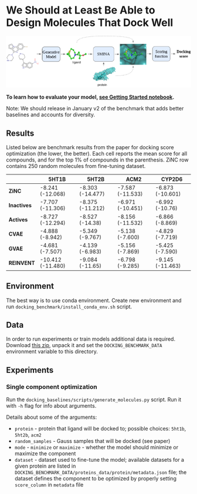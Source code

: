 # We Should at Least Be Able to Design Molecules That Dock Well

![Docking Benchmark Flow](images/docking_benchmark_flow.png?raw=true)

**To learn how to evaluate your model, [see Getting Started notebook](notebooks/getting-started.ipynb).**

Note: We should release in January v2 of the benchmark that adds better baselines and accounts for diversity.

## Results

Listed below are benchmark results from the paper for docking score optimization (the lower, the better). Each cell reports the mean score for all compounds, and for the top 1% of compounds in the parenthesis. ZiNC row contains 250 random molecules from fine-tuning dataset.

|               | 5HT1B             | 5HT2B            | ACM2             | CYP2D6           |
|---------------|-------------------|------------------|------------------|------------------|
| **ZiNC**      | -8.241 (-12.068)  | -8.303 (-14.477) | -7.587 (-11.533) | -6.873 (-10.601) |
| **Inactives** | -7.707 (-11.306)  | -8.375 (-11.212) | -6.971 (-10.451) | -6.992 (-10.76)  |
| **Actives**   | -8.727 (-12.294)  | -8.527 (-14.38)  | -8.156 (-11.532) | -6.866 (-8.869)  |
| **CVAE**      | -4.888 (-8.942)   | -5.349 (-9.767)  | -5.138 (-7.600)  | -4.829 (-7.719)  |
| **GVAE**      | -4.681 (-7.507)   | -4.139 (-6.983)  | -5.156 (-7.869)  | -5.425 (-7.590)  |
| **REINVENT**  | -10.412 (-11.480) | -9.084 (-11.65)  | -6.798 (-9.285)  | -9.145 (-11.463) |

## Environment

The best way is to use conda environment.
Create new environment and run `docking_benchmark/install_conda_env.sh` script.

## Data

In order to run experiments or train models additional data is required.
Download [this zip](https://drive.google.com/open?id=1HJNgHBWE2eZc2gsHQhqay-V17GaviIxQ), unpack it and set the `DOCKING_BENCHMARK_DATA` environment variable to this directory.

## Experiments

### Single component optimization

Run the `docking_baselines/scripts/generate_molecules.py` script. Run it with `-h` flag for info about arguments.

Details about some of the arguments:
* `protein` - protein that ligand will be docked to; possible choices: `5ht1b`, `5ht2b`, `acm2`
* `random_samples` - Gauss samples that will be docked (see paper)
* `mode` - `minimize` or `maximize` - whether the model should minimize or maximize the component
* `dataset` - dataset used to fine-tune the model;
available datasets for a given protein are listed in `DOCKING_BENCHMARK_DATA/proteins_data/protein/metadata.json` file;
the dataset defines the component to be optimized by properly setting `score_column` in `metadata` file
